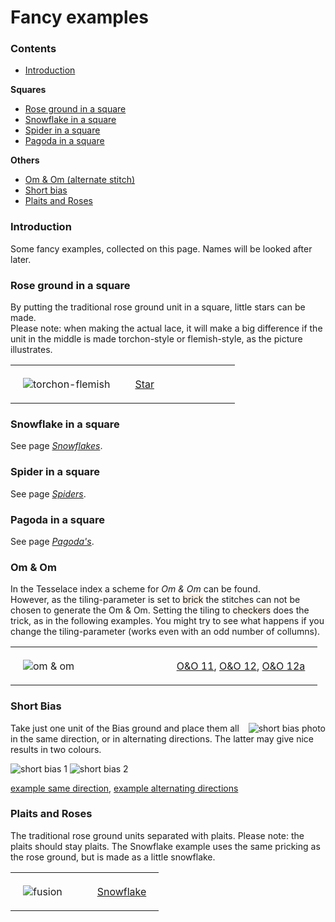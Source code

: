 <style> 
  table th, td {padding: 20px;} 
  th, td {width: 50%; text-align:left;}
  span.stch {background-color: oldlace;}
  span.elem {background-color: linen;}
</style>

<body>

<h1>Fancy examples</h1>

<h3>Contents</h3>
<p><ul>
  <li><a href="#fanc-intr">Introduction</a></li>
</ul></p> 
<b>Squares</b>
<p><ul>
  <li><a href="#fanc-rose">Rose ground in a square</a></li>
  <li><a href="#fanc-snow">Snowflake in a square</a></li>
  <li><a href="#fanc-spin">Spider in a square</a></li>
  <li><a href="#fanc-pago">Pagoda in a square</a></li>
</ul></p>
<b>Others</b>
<p><ul>
  <li><a href="#fanc-omom">Om & Om (alternate stitch)</a></li>
  <li><a href="#fanc-bias">Short bias</a></li>
  <li><a href="#fanc-plai">Plaits and Roses</a></li>
</ul></p>

<h3 id="fanc-intr">Introduction</h3>
<p>
Some fancy examples, collected on this page. Names will be looked after later.
</p>

<h3 id="fanc-rose">Rose ground in a square</h3>
<p>By putting the traditional rose ground unit in a square, little stars can be made.<br>
Please note: when making the actual lace, it will make a big difference if the unit in the middle is made torchon-style or flemish-style, as the picture illustrates.</p>
<table><tr>
  <td><img alt="torchon-flemish" src="https://maetempels.github.io/MAE-gf/images_wt/gf-tor-vl.png"> </td>
  <td>
<a href="https://d-bl.github.io/GroundForge/index.html?m=586-21%0A-48317%0A5-4-7-%0A%3Bbricks%3B16%3B16%3B0%3B0&s1=ctctt%20E3%3Dc%20A3%3Dc%20E2%3Dctt%20A2%3Dctt%20A1%3Dctcl%20E1%3Dctcr%20F2%3Dctct%20F3%3Dctct">Star</a>
  </td>
</tr></table>

<h3 id="fanc-snow">Snowflake in a square</h3>
<p>
See page <a href="https://github.com/MAETempels/MAE-gf/wiki/Snowflakes#snowflake-in-a-square"><i>Snowflakes</i></a>.
</p>

<h3 id="fanc-spin">Spider in a square</h3>
<p>
See page <a href="https:///github.com/MAETempels/MAE-gf/wiki/Spiders#spiders-in-a-square"><i>Spiders</i></a>.
</p>

<h3 id="fanc-pago">Pagoda in a square</h3>
<p>
See page <a href="https://github.com/MAETempels/MAE-gf/wiki/Pagoda's-or-Triangular-grounds#pagoda-in-a-square"><i>Pagoda's</i></a>.
</p>

<h3 id="fanc-omom">Om & Om</h3>
<p>In the Tesselace index a scheme for <i>Om & Om</i> can be found.<br>
However, as the tiling-parameter is set to <span class="elem">brick</span> the stitches can not be chosen to generate the Om & Om. Setting the tiling to <span class="elem">checkers</span> does the trick, as in the following examples. You might try to see what happens if you change the tiling-parameter (works even with an odd number of collumns).
</p>
<table><tr>
  <td><img alt="om & om" src="https://maetempels.github.io/MAE-gf/images_wt/gf-oeno-11.png"></td>
  <td>
   <a href="https://d-bl.github.io/GroundForge/index.html?m=88%0A11%3Bchecker%3B24%3B24%3B0%3B0&s1=ct%20A1%3Dctct%20B2%3Dctct">O&O 11</a>,
   <a href="https://d-bl.github.io/GroundForge/index.html?m=888%0A111%0A888%0A111%0A888%0A111%3Bchecker%3B24%3B24%3B0%3B0&s1=ct%20A1%3Dctct%20B2%3Dctct%20C3%3Dctct%20A4%3Dctct%20B5%3Dctct%20C6%3Dctct">O&O 12</a>,
    <a href="https://d-bl.github.io/GroundForge/index.html?m=888%0A111%3Bchecker%3B24%3B24%3B0%3B0&s1=ctct%20A1%3Dct%20C1%3Dct">O&O 12a</a>
  </td>
  </tr></table>

<h3 id="fanc-bias">Short Bias</h3>
<p>
<img alt="short bias photo" align="right" src="https://maetempels.github.io/MAE-gf/photos/gf-0228-foto.jpg">
Take just one unit of the Bias ground and place them all in the same direction, or in alternating directions. The latter may give nice results in two colours.
</p>
<p>
<img alt="short bias 1" src="https://maetempels.github.io/MAE-gf/images_wt/gf%200228-OG.png">
<img alt="short bias 2" src="https://maetempels.github.io/MAE-gf/images_wt/gf%200228%20OGy.png">
</p>  
<p>
<a href="https://d-bl.github.io/GroundForge/index.html?m=86-5%0A4-5-%3Bbricks%3B16%3B16%3B0%3B0&s1=ctc%20C1%3Dtct">example same direction</a>,
<a href="https://d-bl.github.io/GroundForge/index.html?m=15-2%0A7-5-%0A-586%0A5-4-%3Bchecker%3B16%3B16%3B0%3B0&s1=ctc%20A3%3Dtct%20C1%3Dtct">example alternating directions</a>
</p>  

<h3 id="fanc-plai">Plaits and Roses</h3>
<p>The traditional rose ground units separated with plaits. Please note: the plaits should stay plaits. The Snowflake example uses the same pricking as the rose ground, but is made as a little snowflake.
</p>
<table><tr>
  <td><img alt="fusion" src="https://maetempels.github.io/MAE-gf/images_wt/gf-fusion.png"></td>
  <td>
    <a href="https://d-bl.github.io/GroundForge/index.html?m=--B-C---%0A-E-5-O-K%0A5-----5-%0A-------5%3Bbricks%3B24%3B24%3B0%3B0&s1=ct%20H4%3Dctctctctc%20D4%3Dctctctctc%20B2%3Dctct%20A3%3Dcr%20C3%3Dcl%20B4%3Dc">Snowflake</a>
  </td>
</tr></table>

</body>

